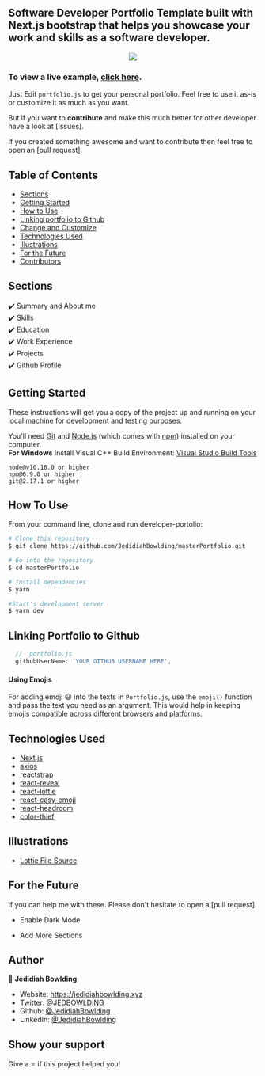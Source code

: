 
## Software Developer Portfolio Template built with Next.js bootstrap that helps you showcase your work and skills as a software developer.

<p align="center">
  <kbd>
    <img src="https://cdn-az.allevents.in/events8/banners/0b92db960edc7b587e11566006db342d9449f6c924a1784742e5ce981c9a1e0a-rimg-w400-h400-gmir.jpg?v=1616664637"></img>
  </kbd>
</p>

### To view a live example, **[click here](https://jedidiahbowlding.xyz/)**.

Just Edit `portfolio.js` to get your personal portfolio. Feel free to use it as-is or customize it as much as you want.

But if you want to **contribute** and make this much better for other developer have a look at [Issues].

If you created something awesome and want to contribute then feel free to open an [pull request].

## Table of Contents

-   [Sections](#sections)
-   [Getting Started](#getting-started)
-   [How to Use](#how-to-use)
-   [Linking portfolio to Github](#linking-portfolio-to-github)
-   [Change and Customize](#change-and-customize-every-section-according-to-your-need)
-   [Technologies Used](#technologies-used)
-   [Illustrations](#illustrations)
-   [For the Future](#for-the-future)
-   [Contributors](#project-maintainers)

## Sections

✔️ Summary and About me\
✔️ Skills\
✔️ Education\
✔️ Work Experience\
✔️ Projects\
✔️ Github Profile

## Getting Started

These instructions will get you a copy of the project up and running on your local machine for development and testing purposes.

You'll need [Git](https://git-scm.com) and [Node.js](https://nodejs.org/en/download/) (which comes with [npm](http://npmjs.com)) installed on your computer.
<br>
**For Windows** Install Visual C++ Build Environment: [Visual Studio Build Tools](https://visualstudio.microsoft.com/thank-you-downloading-visual-studio/?sku=BuildTools)

```
node@v10.16.0 or higher
npm@6.9.0 or higher
git@2.17.1 or higher
```

## How To Use

From your command line, clone and run developer-portolio:

```bash
# Clone this repository
$ git clone https://github.com/JedidiahBowlding/masterPortfolio.git

# Go into the repository
$ cd masterPortfolio

# Install dependencies
$ yarn

#Start's development server
$ yarn dev
```

## Linking Portfolio to Github

```javascript
  //  portfolio.js
  githubUserName: 'YOUR GITHUB USERNAME HERE',
```

#### Using Emojis

For adding emoji 😃 into the texts in `Portfolio.js`, use the `emoji()` function and pass the text you need as an argument. This would help in keeping emojis compatible across different browsers and platforms.

## Technologies Used

-   [Next.js](https://nextjs.org/)
-   [axios](https://www.npmjs.com/package/axios)
-   [reactstrap](https://reactstrap.github.io/)
-   [react-reveal](https://www.react-reveal.com/)
-   [react-lottie](https://www.npmjs.com/package/react-lottie)
-   [react-easy-emoji](https://github.com/appfigures/react-easy-emoji)
-   [react-headroom](https://github.com/KyleAMathews/react-headroom)
-   [color-thief](https://github.com/lokesh/color-thief)

## Illustrations

-   [Lottie File Source](https://lottiefiles.com)

## For the Future

If you can help me with these. Please don't hesitate to open a [pull request].

-   Enable Dark Mode

-   Add More Sections

## Author

👤 **Jedidiah Bowlding**

-   Website: https://jedidiahbowlding.xyz
-   Twitter: [@JEDBOWLDING](https://twitter.com/JEDBOWLDING)
-   Github: [@JedidiahBowlding](https://github.com/JedidiahBowlding)
-   LinkedIn: [@JedidiahBowlding](https://www.linkedin.com/in/jedidiah-bowlding-64650416a)

## Show your support

Give a ⭐️ if this project helped you!
